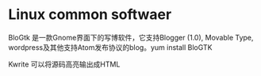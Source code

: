 # Linux common softwaer

BloGtk    是一款Gnome界面下的写博软件，它支持Blogger (1.0), Movable Type, wordpress及其他支持Atom发布协议的blog。yum install BloGTK

Kwrite   可以将源码高亮输出成HTML
